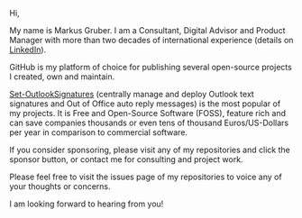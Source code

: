 Hi,

My name is Markus Gruber. I am a Consultant, Digital Advisor and Product Manager with more than two decades of international experience (details on [LinkedIn](https://www.linkedin.com/in/gruberma/)).

GitHub is my platform of choice for publishing several open-source projects I created, own and maintain.

[Set-OutlookSignatures](https://github.com/GruberMarkus/Set-OutlookSignatures) (centrally manage and deploy Outlook text signatures and Out of Office auto reply messages) is the most popular of my projects.
It is Free and Open-Source Software (FOSS), feature rich and can save companies thousands or even tens of thousand Euros/US-Dollars per year in comparison to commercial software.

If you consider sponsoring, please visit any of my repositories and click the sponsor button, or contact me for consulting and project work.

Please feel free to visit the issues page of my repositories to voice any of your thoughts or concerns.

I am looking forward to hearing from you!
